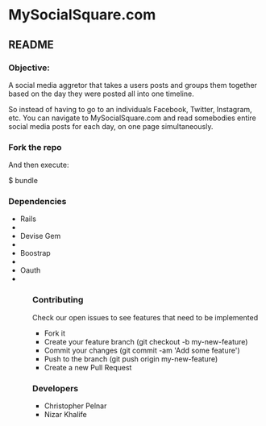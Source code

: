 <h1>MySocialSquare.com</h1>

<h2>README</h2>
<h3>Objective:</h3>

  <p>A social media aggretor that takes a users posts and groups them together based on the day they were posted all into one timeline.</p>

  <p>So instead of having to go to an individuals Facebook, Twitter, Instagram, etc. You can navigate to MySocialSquare.com and read somebodies entire social media posts for each day, on one page simultaneously.</p>

<h3>Fork the repo</h3>

  <p>And then execute:</p>

  <p>$ bundle</p>

<h3>Dependencies</h3>

  <ul>
    <li>Rails<li>
    <li>Devise Gem<li>
    <li>Boostrap<li>
    <li>Oauth<li>
  <ul>

<h3>Contributing</h3>

  <p>Check our open issues to see features that need to be implemented</p>

  <ul>
    <li>Fork it</li>
    <li>Create your feature branch (git checkout -b my-new-feature)</li>
    <li>Commit your changes (git commit -am 'Add some feature')</li>
    <li>Push to the branch (git push origin my-new-feature)</li>
    <li>Create a new Pull Request</li>
  </ul>

<h3>Developers</h3>

  <ul>
    <li>Christopher Pelnar</li>
    <li>Nizar Khalife</li>
  </ul>

